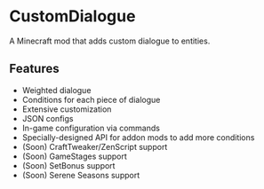 # CustomDialogue
A Minecraft mod that adds custom dialogue to entities.

## Features
- Weighted dialogue
- Conditions for each piece of dialogue
- Extensive customization
- JSON configs
- In-game configuration via commands
- Specially-designed API for addon mods to add more conditions
- (Soon) CraftTweaker/ZenScript support
- (Soon) GameStages support
- (Soon) SetBonus support
- (Soon) Serene Seasons support
